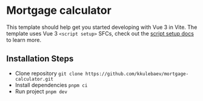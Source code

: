 # Mortgage calculator

This template should help get you started developing with Vue 3 in Vite. The template uses Vue 3 `<script setup>` SFCs, check out the [script setup docs](https://v3.vuejs.org/api/sfc-script-setup.html#sfc-script-setup) to learn more.

## Installation Steps

- Clone repository `git clone https://github.com/kkulebaev/mortgage-calculator.git`
- Install dependencies `pnpm ci`
- Run project `pnpm dev`
